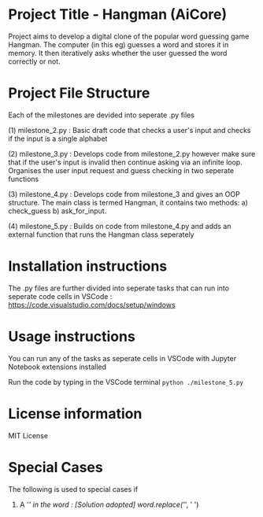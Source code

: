 # Project Title - Hangman (AiCore)

Project aims to develop a digital clone of the popular word guessing game Hangman. The computer (in this eg) guesses a word and stores it in memory. It then iteratively asks whether the user guessed the word correctly or not.

# Project File Structure

Each of the milestones are devided into seperate .py files

(1) milestone_2.py : Basic draft code that checks a user's input and checks if the input is a single alphabet

(2) milestone_3.py : Develops code from milestone_2.py however make sure that if the user's input is invalid then continue asking via an infinite loop. Organises the user input request and guess checking in two seperate functions

(3) milestone_4.py : Develops code from milestone_3 and gives an OOP structure. The main class is termed Hangman, it contains two methods: a) check_guess b) ask_for_input.

(4) milestone_5.py : Builds on code from milestone_4.py and adds an external function that runs the Hangman class seperately

# Installation instructions

The .py files are further divided into seperate tasks that can run into seperate code cells in VSCode : https://code.visualstudio.com/docs/setup/windows

# Usage instructions

You can run any of the tasks as seperate cells in VSCode with Jupyter Notebook extensions installed

Run the code by typing in the VSCode terminal `python ./milestone_5.py`

# License information

MIT License

# Special Cases

The following is used to special cases if

1. A '_' in the word :
   [Solution adopted] word.replace('_', ' ')
